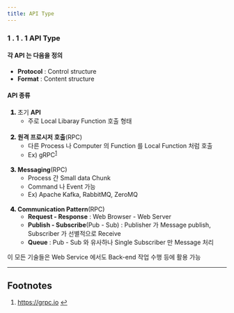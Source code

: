 ```yaml
---
title: API Type
---
```


### 1 . 1 . 1 API Type

#### 각 **API** 는 다음을 정의

- **Protocol** : Control structure
- **Format** : Content structure

#### **API** 종류

<ol>
  <li style='font-weight: 900'>
  <span style='font-weight: normal'>초기 <b>API</b></span>
    <ul>
      <li style='font-weight: normal'>주로 Local Libaray Function 호출 형태</li>
    </ul>
  </li>
  <br>
  <li style='font-weight: 900'>
  <span style='font-weight: normal'><b>원격 프로시저 호출</b>(RPC)</span>
    <ul>
      <li style='font-weight: normal'>다른 Process 나 Computer 의 Function 를 Local Function 처럼 호출</li>
      <li style='font-weight: normal'>Ex) gRPC<sup id="grpc-ref"><a href="#footnote-grpc">1</a></sup></li>
    </ul>
  </li>
  <br>
  <li style='font-weight: 900'>
  <span style='font-weight: normal'><b>Messaging</b>(RPC)</span>
    <ul>
      <li style='font-weight: normal'>Process 간 Small data Chunk</li>
      <li style='font-weight: normal'>Command 나 Event 가능</li>
      <li style='font-weight: normal'>Ex) Apache Kafka, RabbitMQ, ZeroMQ</li>
    </ul>
  </li>
  <br>
  <li style='font-weight: 900'>
  <span style='font-weight: normal'><b>Communication Pattern</b>(RPC)</span>
    <ul>
      <li style='font-weight: normal'><b>Request - Response</b> : Web Browser - Web Server</li>
      <li style='font-weight: normal'><b>Publish - Subscribe</b>(Pub - Sub) : Publisher 가 Message publish, Subscriber 가 선별적으로 Receive</li>
      <li style='font-weight: normal'><b>Queue</b> : Pub - Sub 와 유사하나 Single Subscriber 만 Message 처리</li>
    </ul>
  </li>
</ol>

이 모든 기술들은 Web Service 에서도 Back-end 작업 수행 등에 활용 가능

---

## Footnotes
  
<ol>
  <li id="footnote-grpc">
    <a href="https://grpc.io">https://grpc.io</a>
    <a href="#grpc-ref" title="돌아가기">↩</a>
  </li>
</ol>
